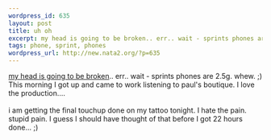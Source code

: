```yaml
--- 
wordpress_id: 635
layout: post
title: uh oh
excerpt: my head is going to be broken.. err.. wait - sprints phones are 2.5g. whew. ;) This morning I got up and came to work listening to paul's boutique. I love the production....i am getting the final touchup done on my tattoo tonight. I hate the pain. stupid pain. I guess I should have thought of that before I got 22 hou...
tags: phone, sprint, phones
wordpress_url: http://new.nata2.org/?p=635
---
```

<a href="http://www.wired.com/news/wireless/0,1382,60641,00.html">my head is going to be broken</a>.. err.. wait - sprints phones are 2.5g. whew. ;) This morning I got up and came to work listening to paul's boutique. I love the production....<br/><br/>i am getting the final touchup done on my tattoo tonight. I hate the pain. stupid pain. I guess I should have thought of that before I got 22 hours done... ;)

